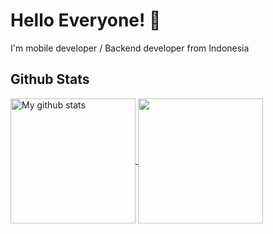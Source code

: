 # Hello Everyone! 👋

I'm mobile developer / Backend developer from Indonesia





## Github Stats
<a href="https://github.com/ITakora/github-readme-stats">
  <img height=200  align="center" src="https://github-readme-stats.anuraghazra1.vercel.app/api?username=ITakora&show_icons=true&theme=dark&line_height=27&include_all_commits=true" alt="My github stats" />
</a>  

<a href="https://github.com/ITakora/convoychat">
  <img height=200 align="center" src="https://github-readme-stats.vercel.app/api/top-langs?username=ITakora&show_icons=true&theme=dark&line_height=27&layout=compact&langs_count=8&card_width=320" />
</a>





<!--
**ITakora/ITakora** is a ✨ _special_ ✨ repository because its `README.md` (this file) appears on your GitHub profile.

Here are some ideas to get you started:

- 🔭 I’m currently working on ...
- 🌱 I’m currently learning ...
- 👯 I’m looking to collaborate on ...
- 🤔 I’m looking for help with ...
- 💬 Ask me about ...
- 📫 How to reach me: ...
- 😄 Pronouns: ...
- ⚡ Fun fact: ...
-->
